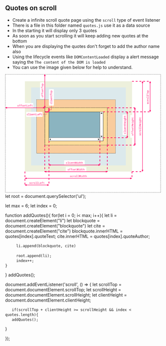 ## Quotes on scroll

- Create a infinite scroll quote page using the `scroll` type of event listener
- There is a file in this folder named `quotes.js` use it as a data source
- In the starting it will display only 3 quotes
-  As soon as you start scrolling it will keep adding new quotes at the bottom
- When you are displaying the quotes don't forget to add the author name also
- Using the lifecycle events like `DOMContentLoaded` display a alert message saying the `The content of the DOM is loaded`
- You can use the image given below for help to understand.


![](./terms.png)
let root = document.querySelector('ul');

let max =  6;
let index = 0;

function addQuotes(){
    for(let i = 0; i< max; i++){
        let li = document.createElement("li")
        let blockquote = document.createElement("blockquote")
        let cite = document.createElement("cite")
         blockquote.innerHTML = quotes[index].quoteText;
         cite.innerHTML = quotes[index].quoteAuthor;

         li.append(blockquote, cite)

         root.append(li);
         index++;
    }
}
addQuotes();

document.addEventListener('scroll', () => {
       let scrollTop = document.documentElement.scrollTop;
       let scrollHeight = document.documentElement.scrollHeight;
       let clientHeight = document.documentElement.clientHeight;
       
       if(scrollTop + clientHeight >= scrollHeight && index < quotes.length){
       addQuotes();
}

});



